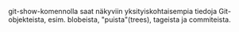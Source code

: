 git-show-komennolla saat näkyviin yksityiskohtaisempia tiedoja Git-objekteista, esim. blobeista, "puista"(trees),
 tageista ja commiteista.
